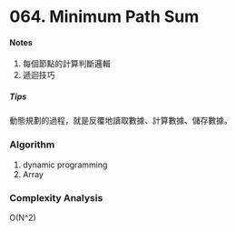 # 064. Minimum Path Sum

<h4>Notes</h4>

1. 每個節點的計算判斷邏輯
2. 遞迴技巧

<h5>Tips</h5>
動態規劃的過程，就是反覆地讀取數據、計算數據、儲存數據。

<h3>Algorithm</h3>

1. dynamic programming
2. Array

<h3>Complexity Analysis</h3>

O(N^2)



